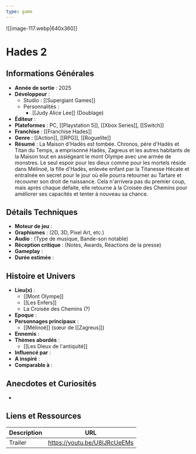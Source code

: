 ```yaml
---
type: game
---
```

![[image-117.webp|640x360]]
# Hades 2

## Informations Générales

- **Année de sortie** : 2025
- **Développeur** : 
	- Studio : [[Supergiant Games]]
	- Personnalités : 
		- [[Judy Alice Lee]] (Doublage)
- **Éditeur** : 
- **Plateformes** : PC, [[Playstation 5]], [[Xbox Series]], [[Switch]]
- **Franchise** : [[Franchise Hades]]
- **Genre** : [[Action]], [[RPG]], [[Roguelite]]
- **Résumé** : La Maison d'Hadès est tombée. Chronos, père d'Hadès et Titan du Temps, a emprisonné Hadès, Zagreus et les autres habitants de la Maison tout en assiégeant le mont Olympe avec une armée de monstres. Le seul espoir pour les dieux comme pour les mortels réside dans Mélinoë, la fille d'Hadès, enlevée enfant par la Titanesse Hécate et entraînée en secret pour le jour où elle pourra retourner au Tartare et recouvrer son droit de naissance. Cela n'arrivera pas du premier coup, mais après chaque défaite, elle retourne à la Croisée des Chemins pour améliorer ses capacités et tenter à nouveau sa chance.

## Détails Techniques
- **Moteur de jeu** : 
- **Graphismes** : (2D, 3D, Pixel Art, etc.)
- **Audio** : (Type de musique, Bande-son notable)
- **Réception critique** : (Notes, Awards, Réactions de la presse)
- **Gameplay** :
- **Durée estimée** : 

## Histoire et Univers
- **Lieu(x)** : 
	-  [[Mont Olympe]]
	- [[Les Enfers]]
	- La Croisée des Chemins (?)
- **Epoque** : 
- **Personnages principaux** : 
	- [[Mélinoë]] (sœur de [[Zagreus]])
- **Ennemis** :
- **Thèmes abordés** : 
	- [[Les Dieux de l'antiquité]]
- **Influencé par** :
- **A inspiré** : 
- **Comparable à** :
## Anecdotes et Curiosités
- 
## Liens et Ressources

| Description | URL                          |
| ----------- | ---------------------------- |
| Trailer     | https://youtu.be/U8lJRcUeEMs |
